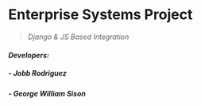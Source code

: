 # **Enterprise Systems Project**

> *Django & JS Based Integration*

#### *Developers:*

##### - *Jobb Rodriguez*

##### - *George William Sison*
